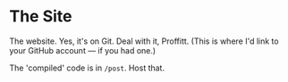 # The Site

The website. Yes, it's on Git. Deal with it, Proffitt. (This is where I'd link to your GitHub account — if you had one.)

The 'compiled' code is in `/post`. Host that.